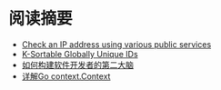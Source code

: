 # 阅读摘要

* [Check an IP address using various public services](https://github.com/jreisinger/checkip)
* [K-Sortable Globally Unique IDs](https://github.com/segmentio/ksuid)
* [如何构建软件开发者的第二大脑](https://aseemthakar.com/how-to-build-a-second-brain-as-a-software-developer/)
* [详解Go context.Context](https://pauldigian.hashnode.dev/golang-and-context-an-explanation)

